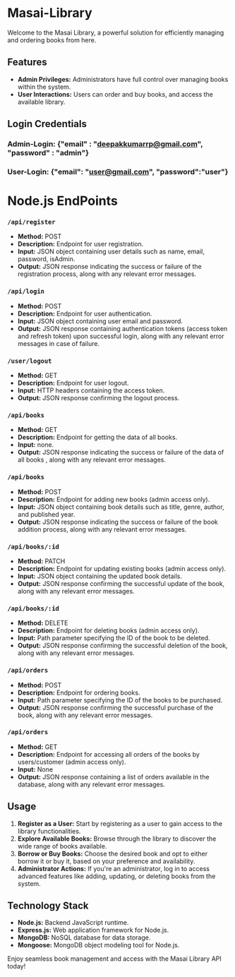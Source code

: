 # Masai-Library

Welcome to the Masai Library, a powerful solution for efficiently managing and ordering books from here.

## Features

- **Admin Privileges:** Administrators have full control over managing books within the system.
- **User Interactions:** Users can order and buy books, and access the available library.

## Login Credentials 

 ### Admin-Login: {"email" : "deepakkumarrp@gmail.com", "password" : "admin"}

 ### User-Login: {"email": "user@gmail.com", "password":"user"}

# Node.js EndPoints


### `/api/register`

- **Method:** POST
- **Description:** Endpoint for user registration.
- **Input:** JSON object containing user details such as name, email, password, isAdmin.
- **Output:** JSON response indicating the success or failure of the registration process, along with any relevant error messages.

### `/api/login`

- **Method:** POST
- **Description:** Endpoint for user authentication.
- **Input:** JSON object containing user email and password.
- **Output:** JSON response containing authentication tokens (access token and refresh token) upon successful login, along with any relevant error messages in case of failure.

### `/user/logout`

- **Method:** GET
- **Description:** Endpoint for user logout.
- **Input:** HTTP headers containing the access token.
- **Output:** JSON response confirming the logout process.

### `/api/books`

- **Method:** GET
- **Description:** Endpoint for getting the data of all books.
- **Input:** none.
- **Output:** JSON response indicating the success or failure of the data of all books , along with any relevant error messages.

### `/api/books`

- **Method:** POST
- **Description:** Endpoint for adding new books (admin access only).
- **Input:** JSON object containing book details such as title, genre, author, and published year.
- **Output:** JSON response indicating the success or failure of the book addition process, along with any relevant error messages.

### `/api/books/:id`

- **Method:** PATCH
- **Description:** Endpoint for updating existing books (admin access only).
- **Input:** JSON object containing the updated book details.
- **Output:** JSON response confirming the successful update of the book, along with any relevant error messages.

### `/api/books/:id`

- **Method:** DELETE
- **Description:** Endpoint for deleting books (admin access only).
- **Input:** Path parameter specifying the ID of the book to be deleted.
- **Output:** JSON response confirming the successful deletion of the book, along with any relevant error messages.

### `/api/orders`

- **Method:** POST
- **Description:** Endpoint for ordering books.
- **Input:** Path parameter specifying the ID of the books to be purchased.
- **Output:** JSON response confirming the successful purchase of the book, along with any relevant error messages.

### `/api/orders`

- **Method:** GET
- **Description:** Endpoint for accessing all orders of the books by users/customer (admin access only).
- **Input:** None
- **Output:** JSON response containing a list of orders available in the database, along with any relevant error messages.

## Usage

1. **Register as a User:** Start by registering as a user to gain access to the library functionalities.
2. **Explore Available Books:** Browse through the library to discover the wide range of books available.
3. **Borrow or Buy Books:** Choose the desired book and opt to either borrow it or buy it, based on your preference and availability.
4. **Administrator Actions:** If you're an administrator, log in to access advanced features like adding, updating, or deleting books from the system.


## Technology Stack

- **Node.js:** Backend JavaScript runtime.
- **Express.js:** Web application framework for Node.js.
- **MongoDB:** NoSQL database for data storage.
- **Mongoose:** MongoDB object modeling tool for Node.js.

Enjoy seamless book management and access with the Masai Library API today!
